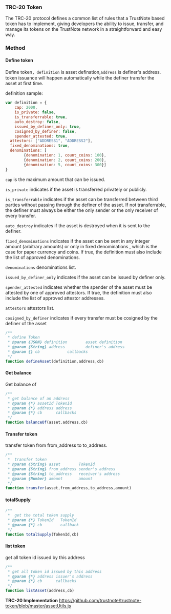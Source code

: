 ### TRC-20 Token 
The TRC-20 protocol defines a common list of rules that a TrustNote based token has to implement, giving developers the ability to issue, transfer, and manage its tokens on the TrustNote network in a straightforward and easy way.

### Method


#### Define token
Define token，`definition` is asset defination,`address` is definer's address. token issuance will happen automatically while the definer transfer the asset at first time.

definition sample:
```js
var definition = {
	cap: 2000,   
	is_private: false,
	is_transferrable: true,
	auto_destroy: false,
	issued_by_definer_only: true,
	cosigned_by_definer: false,
	spender_attested: true,
  attestors: ["ADDRESS1", "ADDRESS2"],
  fixed_denominations: true,
  denominations: [
        {denomination: 1, count_coins: 100},
        {denomination: 2, count_coins: 200},
        {denomination: 5, count_coins: 300}]
}
```
`cap` is the maximum amount that can be issued. 

`is_private` indicates if the asset is transferred privately or publicly.

`is_transferrable` indicates if the asset can be transferred between third parties without passing through the definer of the asset. If not transferrable, the definer must always be either the only sender or the only receiver of every transfer.

`auto_destroy` indicates if the asset is destroyed when it is sent to the definer.

`fixed_denominations` indicates if the asset can be sent in any integer amount (arbitrary amounts) or only in fixed denominations , which is the case for paper currency and coins. If true, the definition must also include the list of approved denominations.

`denominations` denominations list.

`issued_by_definer_only`	indicates	if	the	asset	can	be	issued	by	definer	only.	

`spender_attested` indicates whether the spender of the asset must be attested by one of approved attestors. If true, the definition must also include the list of approved attestor addresses.

`attestors` attestors list.

`cosigned_by_definer` indicates if every transfer must be cosigned by the definer of the asset





```javascript
/**
 * define Token
 * @param {JSON} definition 	   asset definition
 * @param {String} address         definer's address
 * @param {} cb 		   callbacks
 */
function defineAsset(definition,address,cb)
```

#### Get balance
Get balance of 
```javascript
/**
 * get balance of an address
 * @param {*} assetId TokenId
 * @param {*} address address
 * @param {*} cb 	  callbacks
 */
function balanceOf(asset,address,cb)
```
#### Transfer token 

transfer token from from_address to to_address.
```javascript
/**
 * 	transfer token
 * @param {String} asset 		TokenId
 * @param {String} from_address sender's address
 * @param {String} to_address 	receiver's address
 * @param {Number} amount 		amount 
 */
function transfer(asset,from_address,to_address,amount)
```
#### totalSupply
```javascript
/**
 *  get the total token supply
 * @param {*} TokenId   TokenId
 * @param {*} cb        callback
 */
function totalSupply(TokenId,cb)
```



#### list token
get all token id issued by this address
```javascript
/**
 * get all token id issued by this address  
 * @param {*} address issuer's address
 * @param {*} cb      callbacks
 */
function listAsset(address,cb)
```

**TRC-20 Implementation**  https://github.com/trustnote/trustnote-token/blob/master/assetUtils.js
